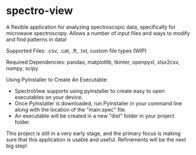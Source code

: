 # spectro-view
A flexible application for analyzing spectroscopic data, specifically for microwave spectroscopy. Allows a number of input files and ways to modify and find patterns in data!

Supported Files: .csv, .cat, .ft, .txt, custom file types (WIP)

Required Dependencies:
pandas, matplotlib, tkinter, openpyxl, xlsx2csv, numpy, scipy

Using PyInstaller to Create An Executable:
- SpectroView supports using pyinstaller to create easy to open executables on your device.
- Once PyInstaller is downloaded, run PyInstaller in your command line along with the location of the "main.spec" file.
- An executable will be created in a new "dist" folder in your project folder.

This project is still in a very early stage, and the primary focus is making sure that this application is usable and useful.
Refinements will be the next big step!
